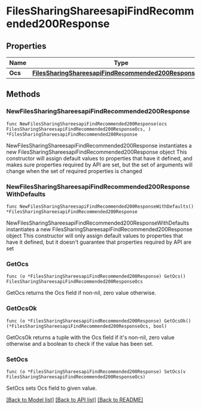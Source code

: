# FilesSharingShareesapiFindRecommended200Response

## Properties

Name | Type | Description | Notes
------------ | ------------- | ------------- | -------------
**Ocs** | [**FilesSharingShareesapiFindRecommended200ResponseOcs**](FilesSharingShareesapiFindRecommended200ResponseOcs.md) |  | 

## Methods

### NewFilesSharingShareesapiFindRecommended200Response

`func NewFilesSharingShareesapiFindRecommended200Response(ocs FilesSharingShareesapiFindRecommended200ResponseOcs, ) *FilesSharingShareesapiFindRecommended200Response`

NewFilesSharingShareesapiFindRecommended200Response instantiates a new FilesSharingShareesapiFindRecommended200Response object
This constructor will assign default values to properties that have it defined,
and makes sure properties required by API are set, but the set of arguments
will change when the set of required properties is changed

### NewFilesSharingShareesapiFindRecommended200ResponseWithDefaults

`func NewFilesSharingShareesapiFindRecommended200ResponseWithDefaults() *FilesSharingShareesapiFindRecommended200Response`

NewFilesSharingShareesapiFindRecommended200ResponseWithDefaults instantiates a new FilesSharingShareesapiFindRecommended200Response object
This constructor will only assign default values to properties that have it defined,
but it doesn't guarantee that properties required by API are set

### GetOcs

`func (o *FilesSharingShareesapiFindRecommended200Response) GetOcs() FilesSharingShareesapiFindRecommended200ResponseOcs`

GetOcs returns the Ocs field if non-nil, zero value otherwise.

### GetOcsOk

`func (o *FilesSharingShareesapiFindRecommended200Response) GetOcsOk() (*FilesSharingShareesapiFindRecommended200ResponseOcs, bool)`

GetOcsOk returns a tuple with the Ocs field if it's non-nil, zero value otherwise
and a boolean to check if the value has been set.

### SetOcs

`func (o *FilesSharingShareesapiFindRecommended200Response) SetOcs(v FilesSharingShareesapiFindRecommended200ResponseOcs)`

SetOcs sets Ocs field to given value.



[[Back to Model list]](../README.md#documentation-for-models) [[Back to API list]](../README.md#documentation-for-api-endpoints) [[Back to README]](../README.md)


